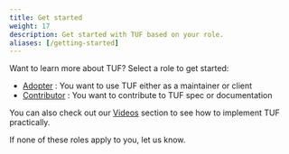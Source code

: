 ```yaml
---
title: Get started
weight: 17
description: Get started with TUF based on your role.
aliases: [/getting-started]
---
```


Want to learn more about TUF? Select a role to get started:

<div class="l-get-started-buttons justify-content-start mt-3 ms-3">

- [Adopter](adopter/) : You want to use TUF either as a maintainer or client
- [Contributor](contributor/) : You want to contribute to TUF spec or
  documentation

</div>

You can also check out our [Videos](/resources/videos/) section to see how to implement TUF
practically.

If none of these roles apply to you, let us know.
